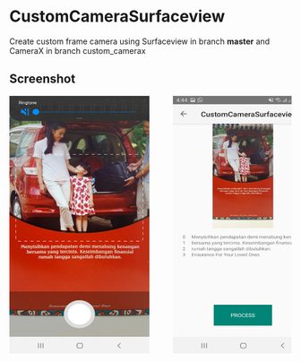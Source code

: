 # CustomCameraSurfaceview
Create custom frame camera using Surfaceview in branch <b>master</b> and CameraX in branch custom_camerax

## Screenshot

<pre>
<img src="image/image1.jpg" width="250" height="460">     <img src="image/image2.jpg" width="250" height="460">
</pre>
